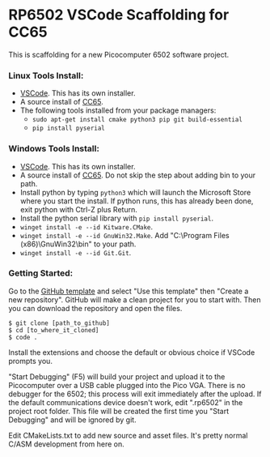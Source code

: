 # RP6502 VSCode Scaffolding for CC65

This is scaffolding for a new Picocomputer 6502 software project.

### Linux Tools Install:
 * [VSCode](https://code.visualstudio.com/). This has its own installer.
 * A source install of [CC65](https://cc65.github.io/getting-started.html).
 * The following tools installed from your package managers:
    * `sudo apt-get install cmake python3 pip git build-essential`
    * `pip install pyserial`

### Windows Tools Install:
 * [VSCode](https://code.visualstudio.com/). This has its own installer.
 * A source install of [CC65](https://cc65.github.io/getting-started.html).
   Do not skip the step about adding bin to your path.
 * Install python by typing `python3` which will launch the Microsoft Store
   where you start the install. If python runs, this has already been done,
   exit python with Ctrl-Z plus Return.
 * Install the python serial library with `pip install pyserial`.
 * `winget install -e --id Kitware.CMake`.
 * `winget install -e --id GnuWin32.Make`.
    Add "C:\Program Files (x86)\GnuWin32\bin" to your path.
 * `winget install -e --id Git.Git`.

### Getting Started:
Go to the [GitHub template](https://github.com/picocomputer/vscode-cc65) and
select "Use this template" then "Create a new repository". GitHub will make a
clean project for you to start with. Then you can download the repository
and open the files.

```
$ git clone [path_to_github]
$ cd [to_where_it_cloned]
$ code .
```

Install the extensions and choose the default or obvious choice if VSCode
prompts you.

"Start Debugging" (F5) will build your project and upload it to the
Picocomputer over a USB cable plugged into the Pico VGA. There is no debugger
for the 6502; this process will exit immediately after the upload.
If the default communications device doesn't work, edit ".rp6502" in the
project root folder. This file will be created the first time you
"Start Debugging" and will be ignored by git.

Edit CMakeLists.txt to add new source and asset files. It's
pretty normal C/ASM development from here on.
